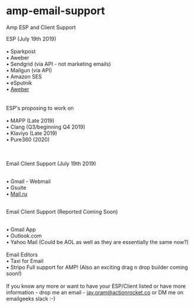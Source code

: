 # amp-email-support
Amp ESP and Client Support

ESP (July 19th 2019)
<br><br>
• Sparkpost<br>
• Aweber<br>
• Sendgrid (via API - not marketing emails)<br>
• Mailgun (via API)<br>
• Amazon SES<br>
• eSputnik<br>
• <a href="https://blog.aweber.com/email-marketing/aweber-supports-amp-for-email.htm">Aweber</a><br>
<br><br>
ESP's proposing to work on
<br><br>
• MAPP (Late 2019)<br>
• Clang (Q3/beginning Q4 2019)<br>
• Klaviyo (Late 2019)<br>
• Pure360 (2020)<br>

<br><br>
Email Client Support (July 19th 2019)<br><br>

• Gmail - Webmail<br>
• Gsuite <br>
• <a href="https://postmaster.mail.ru/amp">Mail.ru</a><br><br> 

Email Client Support (Reported Coming Soon)<br><br>

• Gmail App<br>
• Outlook.com <br>
• Yahoo Mail (Could be AOL as well as they are essentially the same now?) <br>
<br>
Email Editors
<br>
• Taxi for Email<br>
• Stripo Full support for AMP! (Also an exciting drag n drop builder coming soon!)<br>
<br>
If you know any more or want to have your ESP/Client listed or have more information - drop me an email - jay.oram@actionrocket.co or DM me on emailgeeks slack :-) 
